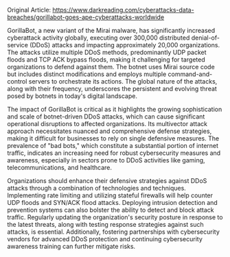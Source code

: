 Original Article: https://www.darkreading.com/cyberattacks-data-breaches/gorillabot-goes-ape-cyberattacks-worldwide

GorillaBot, a new variant of the Mirai malware, has significantly increased cyberattack activity globally, executing over 300,000 distributed denial-of-service (DDoS) attacks and impacting approximately 20,000 organizations. The attacks utilize multiple DDoS methods, predominantly UDP packet floods and TCP ACK bypass floods, making it challenging for targeted organizations to defend against them. The botnet uses Mirai source code but includes distinct modifications and employs multiple command-and-control servers to orchestrate its actions. The global nature of the attacks, along with their frequency, underscores the persistent and evolving threat posed by botnets in today's digital landscape.

The impact of GorillaBot is critical as it highlights the growing sophistication and scale of botnet-driven DDoS attacks, which can cause significant operational disruptions to affected organizations. Its multivector attack approach necessitates nuanced and comprehensive defense strategies, making it difficult for businesses to rely on single defensive measures. The prevalence of "bad bots," which constitute a substantial portion of internet traffic, indicates an increasing need for robust cybersecurity measures and awareness, especially in sectors prone to DDoS activities like gaming, telecommunications, and healthcare.

Organizations should enhance their defensive strategies against DDoS attacks through a combination of technologies and techniques. Implementing rate limiting and utilizing stateful firewalls will help counter UDP floods and SYN/ACK flood attacks. Deploying intrusion detection and prevention systems can also bolster the ability to detect and block attack traffic. Regularly updating the organization's security posture in response to the latest threats, along with testing response strategies against such attacks, is essential. Additionally, fostering partnerships with cybersecurity vendors for advanced DDoS protection and continuing cybersecurity awareness training can further mitigate risks.